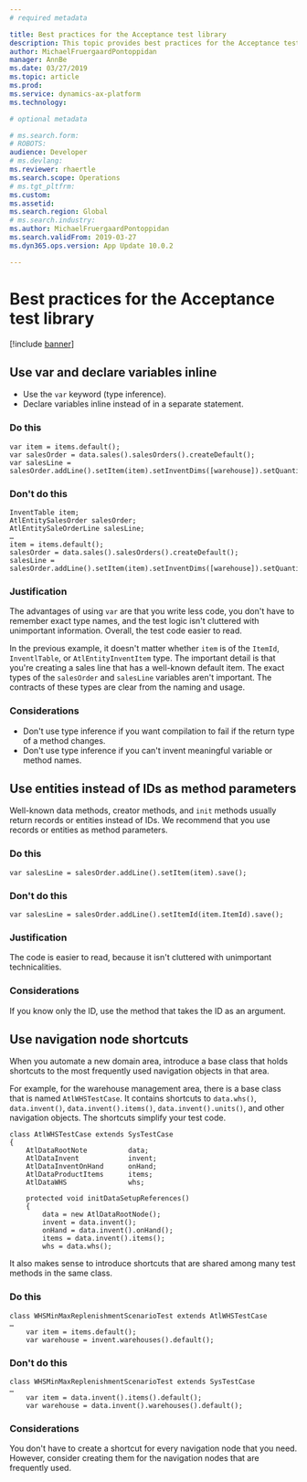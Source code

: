 ```yaml
---
# required metadata

title: Best practices for the Acceptance test library
description: This topic provides best practices for the Acceptance test library.
author: MichaelFruergaardPontoppidan
manager: AnnBe
ms.date: 03/27/2019
ms.topic: article
ms.prod: 
ms.service: dynamics-ax-platform
ms.technology: 

# optional metadata

# ms.search.form: 
# ROBOTS: 
audience: Developer
# ms.devlang: 
ms.reviewer: rhaertle
ms.search.scope: Operations
# ms.tgt_pltfrm: 
ms.custom: 
ms.assetid: 
ms.search.region: Global
# ms.search.industry: 
ms.author: MichaelFruergaardPontoppidan
ms.search.validFrom: 2019-03-27
ms.dyn365.ops.version: App Update 10.0.2

---
```


# Best practices for the Acceptance test library

[!include [banner](../includes/banner.md)]

## Use var and declare variables inline

+ Use the `var` keyword (type inference).
+ Declare variables inline instead of in a separate statement.

### Do this

```xpp
var item = items.default(); 
var salesOrder = data.sales().salesOrders().createDefault();
var salesLine = salesOrder.addLine().setItem(item).setInventDims([warehouse]).setQuantity(10).save();
```

### Don't do this

```xpp
InventTable item; 
AtlEntitySalesOrder salesOrder;
AtlEntitySaleOrderLine salesLine;
…
item = items.default(); 
salesOrder = data.sales().salesOrders().createDefault();
salesLine = salesOrder.addLine().setItem(item).setInventDims([warehouse]).setQuantity(10).save();
```

### Justification

The advantages of using `var` are that you write less code, you don't have to remember exact type names, and the test logic isn't cluttered with unimportant information. Overall, the test code easier to read.

In the previous example, it doesn't matter whether `item` is of the `ItemId`, `InventlTable`, or `AtlEntityInventItem` type. The important detail is that you're creating a sales line that has a well-known default item. The exact types of the `salesOrder` and `salesLine` variables aren't important. The contracts of these types are clear from the naming and usage.

### Considerations

- Don't use type inference if you want compilation to fail if the return type of a method changes.
- Don't use type inference if you can't invent meaningful variable or method names.

## Use entities instead of IDs as method parameters

Well-known data methods, creator methods, and `init` methods usually return records or entities instead of IDs. We recommend that you use records or entities as method parameters.

### Do this

```xpp
var salesLine = salesOrder.addLine().setItem(item).save();
```

### Don't do this

```xpp
var salesLine = salesOrder.addLine().setItemId(item.ItemId).save();
```

### Justification

The code is easier to read, because it isn't cluttered with unimportant technicalities.

### Considerations

If you know only the ID, use the method that takes the ID as an argument.

## Use navigation node shortcuts

When you automate a new domain area, introduce a base class that holds shortcuts to the most frequently used navigation objects in that area.

For example, for the warehouse management area, there is a base class that is named `AtlWHSTestCase`. It contains shortcuts to `data.whs()`, `data.invent()`, `data.invent().items()`, `data.invent().units()`, and other navigation objects. The shortcuts simplify your test code.

```xpp
class AtlWHSTestCase extends SysTestCase
{
    AtlDataRootNote          data;
    AtlDataInvent            invent;
    AtlDataInventOnHand      onHand;
    AtlDataProductItems      items;
    AtlDataWHS               whs;

    protected void initDataSetupReferences()
    {
        data = new AtlDataRootNode();
        invent = data.invent();
        onHand = data.invent().onHand();
        items = data.invent().items();
        whs = data.whs();
```

It also makes sense to introduce shortcuts that are shared among many test methods in the same class.

### Do this

```xpp
class WHSMinMaxReplenishmentScenarioTest extends AtlWHSTestCase
…
    var item = items.default(); 
    var warehouse = invent.warehouses().default(); 
```

### Don't do this

```xpp
class WHSMinMaxReplenishmentScenarioTest extends SysTestCase
…
    var item = data.invent().items().default(); 
    var warehouse = data.invent().warehouses().default(); 
```

### Considerations

You don't have to create a shortcut for every navigation node that you need. However, consider creating them for the navigation nodes that are frequently used.

